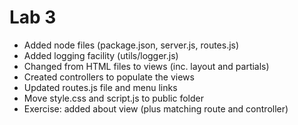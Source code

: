 Lab 3
=================

- Added node files (package.json, server.js, routes.js)
- Added logging facility (utils/logger.js)
- Changed from HTML files to views (inc. layout and partials)
- Created controllers to populate the views
- Updated routes.js file and menu links
- Move style.css and script.js to public folder
- Exercise: added about view (plus matching route and controller)